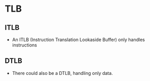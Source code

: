 # TLB
## ITLB
* An ITLB (Instruction Translation Lookaside Buffer) only handles instructions
## DTLB
* There could also be a DTLB, handling only data.
